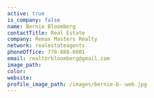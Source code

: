 ```yaml
---
active: true
is_company: false
name: Bernie Bloomberg
contactTitle: Real Estate
company: Remax Masters Realty
network: realestateagents
phoneOffice: 778-888-6001
email: realtorbloomberg@gmail.com
image_path:
color:
website:
profile_image_path: /images/bernie-b--web.jpg
---
```



